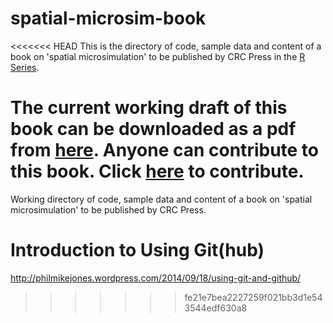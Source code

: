 spatial-microsim-book
=====================

<<<<<<< HEAD
This is the directory of code, sample data and content of a book on
'spatial microsimulation' to be published by CRC Press in the
[R Series](http://www.crcpress.com/browse/series/crctherser).

The current working draft of this book can be downloaded
as a pdf from
[here](https://www.dropbox.com/s/ffnrl2ofv18rm3n/book-cambridge.pdf?dl=0).
Anyone can contribute to this book. Click [here](https://github.com/Robinlovelace/spatial-microsim-book/edit/master/book-cambridge.Rmd) to contribute.
=======
Working directory of code, sample data and content of a book on 'spatial microsimulation' to be published by CRC Press.

Introduction to Using Git(hub)
==============================

http://philmikejones.wordpress.com/2014/09/18/using-git-and-github/
>>>>>>> fe21e7bea2227259f021bb3d1e543544edf630a8
